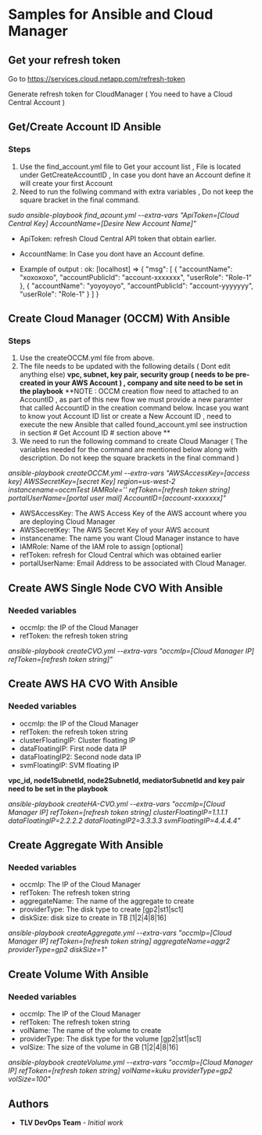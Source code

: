 
# Samples for Ansible and Cloud Manager

## Get your refresh token
Go to https://services.cloud.netapp.com/refresh-token

Generate refresh token for CloudManager ( You need to have a Cloud Central Account )

## Get/Create Account ID Ansible
### Steps
1. Use the find_account.yml file to Get your account list , File is located under GetCreateAccountID , In case you dont have an Account define it will create your first Account 
2. Need to run the follwing command with extra variables , Do not keep the square bracket in the final command.

*sudo ansible-playbook  find_acount.yml --extra-vars "ApiToken=[Cloud Central Key] AccountName=[Desire New Account Name]"*

* ApiToken: refresh Cloud Central API token that obtain earlier.
* AccountName: In Case you dont have an Account define.

* Example of output : 
    ok: [localhost] => {
        "msg": [
            {
                "accountName": "xoxoxoxo",
                "accountPublicId": "account-xxxxxxx",
                "userRole": "Role-1"
            },
            {
                "accountName": "yoyoyoyo",
                "accountPublicId": "account-yyyyyyy",
                "userRole": "Role-1"
            }
        ]
    }

## Create Cloud Manager (OCCM) With Ansible
### Steps
1. Use the createOCCM.yml file from above. 
1. The file needs to be updated with the following details ( Dont edit anything else)
**vpc, subnet, key pair, security group ( needs to be pre-created in your AWS Account ) , company and site need to be set in the playbook**
**NOTE : OCCM creation flow need to attached to an AccountID , as part of this new flow we must provide a new paramter that called AccountID in the creation command below.
Incase you want to know yout Account ID list or create a New Account ID , need to execute the new Ansible that called found_account.yml see instruction in section # Get Account ID  # section above  **
1. We need to run the following command to create Cloud Manager ( The variables needed for the command are mentioned below along with description. Do not keep the square brackets in the final command )

*ansible-playbook createOCCM.yml --extra-vars "AWSAccessKey=[access key] AWSSecretKey=[secret Key] region=us-west-2 instancename=occmTest IAMRole='' refToken=[refresh token string] portalUserName=[portal user mail] AccountID=[account-xxxxxxx]"*

* AWSAccessKey: The AWS Access Key of the AWS account where you are deploying Cloud Manager 
* AWSSecretKey: The AWS Secret Key of your AWS account 
* instancename: The name you want Cloud Manager instance to have 
* IAMRole: Name of the IAM role to assign [optional]
* refToken: refresh for Cloud Central which was obtained earlier
* portalUserName: Email Address to be associated with Cloud Manager. 




## Create AWS Single Node CVO With Ansible
### Needed variables
* occmIp: the IP of the Cloud Manager
* refToken: the refresh token string

*ansible-playbook createCVO.yml --extra-vars "occmIp=[Cloud Manager IP] refToken=[refresh token string]"*

## Create AWS HA CVO With Ansible
### Needed variables
* occmIp: the IP of the Cloud Manager
* refToken: the refresh token string
* clusterFloatingIP: Cluster floating IP
* dataFloatingIP: First node data IP
* dataFloatingIP2: Second node data IP
* svmFloatingIP: SVM floating IP

**vpc_id, node1SubnetId, node2SubnetId, mediatorSubnetId and key pair need to be set in the playbook**

*ansible-playbook createHA-CVO.yml --extra-vars "occmIp=[Cloud Manager IP] refToken=[refresh token string] clusterFloatingIP=1.1.1.1 dataFloatingIP=2.2.2.2 dataFloatingIP2=3.3.3.3 svmFloatingIP=4.4.4.4"*

## Create Aggregate With Ansible
### Needed variables
* occmIp: The IP of the Cloud Manager
* refToken: The refresh token string
* aggregateName: The name of the aggregate to create
* providerType: The disk type to create [gp2|st1|sc1] 
* diskSize: disk size to create in TB [1|2|4|8|16]

*ansible-playbook createAggregate.yml --extra-vars "occmIp=[Cloud Manager IP] refToken=[refresh token string] aggregateName=aggr2 providerType=gp2 diskSize=1"*

## Create Volume With Ansible
### Needed variables
* occmIp: The IP of the Cloud Manager
* refToken: The refresh token string
* volName: The name of the volume to create
* providerType: The disk type for the volume [gp2|st1|sc1] 
* volSize: The size of the volume in GB [1|2|4|8|16]

*ansible-playbook createVolume.yml --extra-vars "occmIp=[Cloud Manager IP] refToken=[refresh token string] volName=kuku providerType=gp2 volSize=100"*

## Authors

* **TLV DevOps Team** - *Initial work* 

